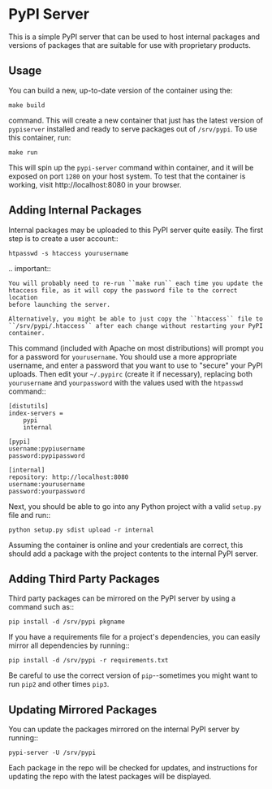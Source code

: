 PyPI Server
===========

This is a simple PyPI server that can be used to host internal packages and
versions of packages that are suitable for use with proprietary products.

Usage
-----

You can build a new, up-to-date version of the container using the:

    make build

command. This will create a new container that just has the latest version of
``pypiserver`` installed and ready to serve packages out of ``/srv/pypi``. To
use this container, run:

    make run

This will spin up the ``pypi-server`` command within container, and it will be
exposed on port ``1280`` on your host system. To test that the container is
working, visit http://localhost:8080 in your browser.

Adding Internal Packages
------------------------

Internal packages may be uploaded to this PyPI server quite easily. The first
step is to create a user account::

    htpasswd -s htaccess yourusername

.. important::

    You will probably need to re-run ``make run`` each time you update the
    htaccess file, as it will copy the password file to the correct location
    before launching the server.

    Alternatively, you might be able to just copy the ``htaccess`` file to
    ``/srv/pypi/.htaccess`` after each change without restarting your PyPI
    container.

This command (included with Apache on most distributions) will prompt you for a
password for ``yourusername``. You should use a more appropriate username, and
enter a password that you want to use to "secure" your PyPI uploads. Then edit
your ``~/.pypirc`` (create it if necessary), replacing both `yourusername` and
`yourpassword` with the values used with the ``htpasswd`` command::

    [distutils]
    index-servers =
        pypi
        internal

    [pypi]
    username:pypiusername
    password:pypipassword

    [internal]
    repository: http://localhost:8080
    username:yourusername
    password:yourpassword

Next, you should be able to go into any Python project with a valid
``setup.py`` file and run::

    python setup.py sdist upload -r internal

Assuming the container is online and your credentials are correct, this should
add a package with the project contents to the internal PyPI server.

Adding Third Party Packages
---------------------------

Third party packages can be mirrored on the PyPI server by using a command such
as::

    pip install -d /srv/pypi pkgname

If you have a requirements file for a project's dependencies, you can easily
mirror all dependencies by running::

    pip install -d /srv/pypi -r requirements.txt

Be careful to use the correct version of ``pip``--sometimes you might want to
run ``pip2`` and other times ``pip3``.

Updating Mirrored Packages
--------------------------

You can update the packages mirrored on the internal PyPI server by running::

    pypi-server -U /srv/pypi

Each package in the repo will be checked for updates, and instructions for
updating the repo with the latest packages will be displayed.
